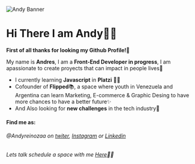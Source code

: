 ![Andy Banner](https://i.imgur.com/fCqnqXJ.jpg")
# Hi There I am Andy🙋‍♂️
**First of all thanks for looking my Github Profile!🙌**

My name is **Andres**, I am a **Front-End Developer in progress**, I am apassionate to create proyects that can impact in people lives🤗

- I currently learning **Javascript** in **Platzi** 👨‍💻
- Cofounder of **Flipped**📚, a space where youth in Venezuela and Argentina can learn Marketing, E-commerce & Graphic Desing to have more chances to have a better future✨
- And Also looking for **new challenges** in the tech industry🦾

#### Find me as: 
###### @Andyreinozaa on [twiter](https://twitter.com/AndyReinozaa "twiter"), [Instagram](https://www.instagram.com/andyreinozaa "Instagram") or [Linkedin](https://www.linkedin.com/in/andresgreinozaa/ "Linkedin")
###### Lets talk schedule a space with me [Here](https://calendly.com/andresreinoza/15min "Here")🙋‍♂️
